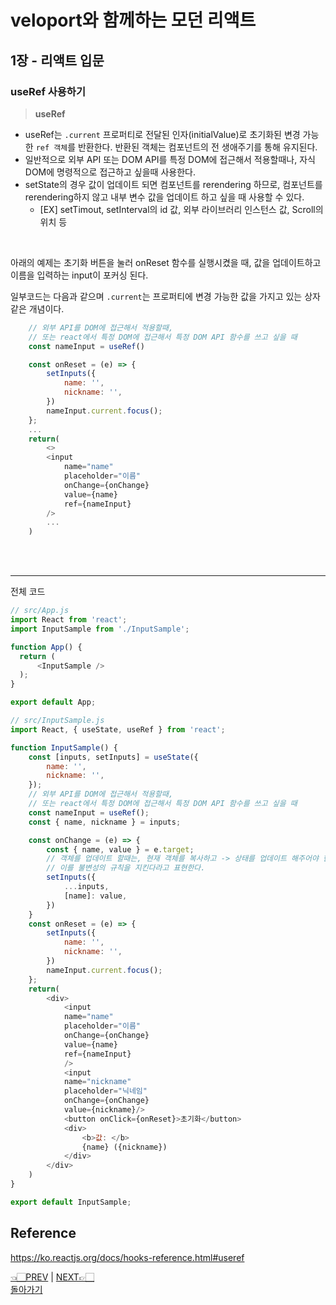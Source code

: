 # veloport와 함께하는 모던 리액트
## 1장 - 리액트 입문
### useRef 사용하기
> __useRef__
- useRef는 `.current` 프로퍼티로 전달된 인자(initialValue)로 초기화된 변경 가능한 `ref 객체`를 반환한다. 반환된 객체는 컴포넌트의 전 생애주기를 통해 유지된다.
- 일반적으로 외부 API 또는 DOM API를 특정 DOM에 접근해서 적용할때나, 자식 DOM에 명령적으로 접근하고 싶을때 사용한다.
- setState의 경우 값이 업데이트 되면 컴포넌트를 rerendering 하므로, 컴포넌트를 rerendering하지 않고 내부 변수 값을 업데이트 하고 싶을 때 사용할 수 있다.
    - [EX] setTimout, setInterval의 id 값, 외부 라이브러리 인스턴스 값, Scroll의 위치 등
<br>

아래의 예제는 초기화 버튼을 눌러 onReset 함수를 실행시켰을 때, 값을 업데이트하고 <br>
이름을 입력하는 input이 포커싱 된다.
<br>

일부코드는 다음과 같으며 `.current`는 프로퍼티에 변경 가능한 값을 가지고 있는 상자같은 개념이다.
```javascript
    // 외부 API를 DOM에 접근해서 적용할때, 
    // 또는 react에서 특정 DOM에 접근해서 특정 DOM API 함수를 쓰고 싶을 때
    const nameInput = useRef()

    const onReset = (e) => {
        setInputs({
            name: '',
            nickname: '',
        })
        nameInput.current.focus();
    };
    ...
    return(
        <>
        <input 
            name="name" 
            placeholder="이름" 
            onChange={onChange} 
            value={name}
            ref={nameInput}
        />
        ...
    )
```

<br><br>
<hr>

전체 코드 

```javascript
// src/App.js
import React from 'react';
import InputSample from './InputSample';

function App() {
  return (
      <InputSample />
  );
}

export default App;
```

```javascript
// src/InputSample.js
import React, { useState, useRef } from 'react';

function InputSample() {
    const [inputs, setInputs] = useState({
        name: '',
        nickname: '',
    });
    // 외부 API를 DOM에 접근해서 적용할때, 
    // 또는 react에서 특정 DOM에 접근해서 특정 DOM API 함수를 쓰고 싶을 때
    const nameInput = useRef();
    const { name, nickname } = inputs;

    const onChange = (e) => {
        const { name, value } = e.target;
        // 객체를 업데이트 할때는, 현재 객체를 복사하고 -> 상태를 업데이트 해주어야 한다.
        // 이를 불변성의 규칙을 지킨다라고 표현한다.
        setInputs({
            ...inputs,
            [name]: value,
        })
    }
    const onReset = (e) => {
        setInputs({
            name: '',
            nickname: '',
        })
        nameInput.current.focus();
    };
    return(
        <div>
            <input 
            name="name" 
            placeholder="이름" 
            onChange={onChange} 
            value={name}
            ref={nameInput}
            />
            <input 
            name="nickname" 
            placeholder="닉네임" 
            onChange={onChange} 
            value={nickname}/>
            <button onClick={onReset}>초기화</button>
            <div>
                <b>값: </b>
                {name} ({nickname})
            </div>
        </div>
    )
}

export default InputSample;
```

## Reference
<https://ko.reactjs.org/docs/hooks-reference.html#useref>

[👈🏻PREV](https://github.com/ss-won/veloport-react/blob/master/Ch1/md/6.md) |
[NEXT👉🏻](https://github.com/ss-won/veloport-react/blob/master/Ch1/md/8.md) <br>
[돌아가기](https://github.com/ss-won/veloport-react)
